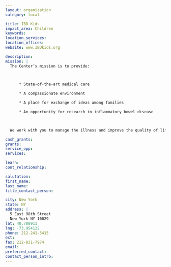 ```yaml
---
layout: organization
category: local

title: IBD Kids
impact_area: Children
keywords: 
location_services: 
location_offices: 
website: www.IBDkids.org

description: 
mission: |
  The Center’s mission is to provide:

  

      * State-of-the-art medical care

      * A compassionate environment

      * A place for exchange of ideas among families

      * An opportunity for research in inflammatory bowel disease

  

  We work with you to manage the illness and improve the quality of life for our patients until a cure is found.

cash_grants: 
grants: 
service_opp: 
services: 

learn: 
cont_relationship: 

salutation: 
first_name: 
last_name: 
title_contact_person: 

city: New York
state: NY
address: |
  5 East 98th Street     
  New York NY 10029
lat: 40.788911
lng: -73.954122
phone: 212-241-5415
ext: 
fax: 212-831-7974
email: 
preferred_contact: 
contact_person_intro: 
---
```

